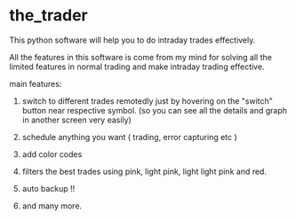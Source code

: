 # the_trader

This python software will help you to do intraday trades effectively.

All the features in this software is come from my mind for solving all the limited features in normal trading and make intraday trading effective.

main features:

1. switch to different trades remotedly just by hovering on the "switch" button near respective symbol. (so you can see all the details and graph in another screen very easily)


2. schedule anything you want ( trading, error capturing etc )


3. add color codes


4. filters the best trades using pink, light pink, light light pink and red.


5. auto backup !!


6. and many more.
